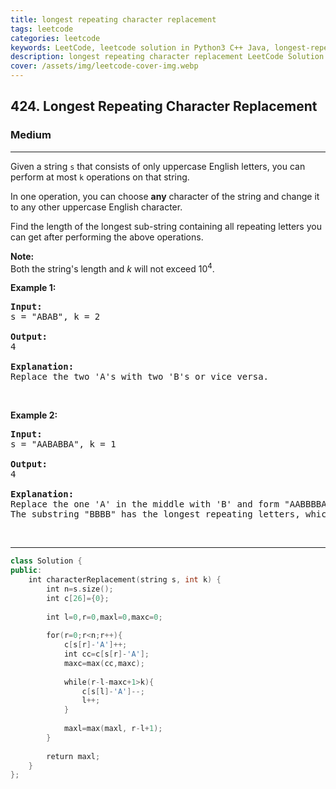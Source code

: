 ```yaml
---
title: longest repeating character replacement
tags: leetcode
categories: leetcode
keywords: LeetCode, leetcode solution in Python3 C++ Java, longest-repeating-character-replacement solution
description: longest repeating character replacement LeetCode Solution Explained
cover: /assets/img/leetcode-cover-img.webp
---
```





<h2>424. Longest Repeating Character Replacement</h2><h3>Medium</h3><hr><div><p>Given a string <code>s</code>&nbsp;that consists of only uppercase English letters, you can perform at most <code>k</code> operations on that string.</p>

<p>In one operation, you can choose <strong>any</strong> character of the string and change it to any other uppercase English character.</p>

<p>Find the length of the longest sub-string containing all repeating letters you can get after performing the above operations.</p>

<p><b>Note:</b><br>
Both the string's length and <i>k</i> will not exceed 10<sup>4</sup>.</p>

<p><b>Example 1:</b></p>

<pre><b>Input:</b>
s = "ABAB", k = 2

<b>Output:</b>
4

<b>Explanation:</b>
Replace the two 'A's with two 'B's or vice versa.
</pre>

<p>&nbsp;</p>

<p><b>Example 2:</b></p>

<pre><b>Input:</b>
s = "AABABBA", k = 1

<b>Output:</b>
4

<b>Explanation:</b>
Replace the one 'A' in the middle with 'B' and form "AABBBBA".
The substring "BBBB" has the longest repeating letters, which is 4.
</pre>

<p>&nbsp;</p>
</div>

---




```cpp
class Solution {
public:
    int characterReplacement(string s, int k) {
        int n=s.size();
        int c[26]={0};
        
        int l=0,r=0,maxl=0,maxc=0;
        
        for(r=0;r<n;r++){
            c[s[r]-'A']++;
            int cc=c[s[r]-'A'];
            maxc=max(cc,maxc);
            
            while(r-l-maxc+1>k){
                c[s[l]-'A']--;
                l++;
            }
            
            maxl=max(maxl, r-l+1);
        }
        
        return maxl;
    }
};

```
